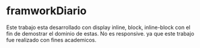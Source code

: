 # framworkDiario
Este trabajo esta desarrollado con display  inline, block, inline-block con el fin de demostrar el dominio de estas. No es responsive. ya que este trabajo fue realizado con fines academicos.

